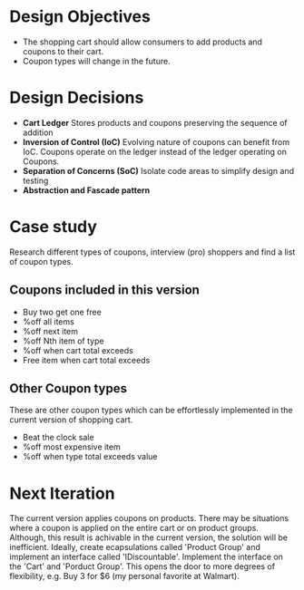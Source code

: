 # Design Objectives
- The shopping cart should allow consumers to add products and coupons to their cart.
- Coupon types will change in the future.

# Design Decisions
- **Cart Ledger** Stores products and coupons preserving the sequence of addition
- **Inversion of Control (IoC)** Evolving nature of coupons can benefit from IoC. Coupons operate on the ledger instead of the ledger operating on Coupons.
- **Separation of Concerns (SoC)** Isolate code areas to simplify design and testing
- **Abstraction and Fascade pattern**

# Case study
Research different types of coupons, interview (pro) shoppers and find a list of coupon types.

## Coupons included in this version
- Buy two get one free
- %off all items
- %off next item
- %off Nth item of type
- %off when cart total exceeds
- Free item when cart total exceeds

## Other Coupon types
These are other coupon types which can be effortlessly implemented in the current version of shopping cart.
- Beat the clock sale
- %off most expensive item
- %off when type total exceeds value

# Next Iteration
The current version applies coupons on products. There may be situations where a coupon is applied on the entire cart or on product groups. Although, this result is achivable in the current version, the solution will be inefficient. Ideally, create ecapsulations called 'Product Group' and implement an interface called 'IDiscountable'. Implement the interface on the 'Cart' and 'Porduct Group'. This opens the door to more degrees of flexibility, e.g. Buy 3 for $6 (my personal favorite at Walmart).
